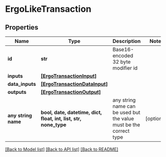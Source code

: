 # ErgoLikeTransaction


## Properties
Name | Type | Description | Notes
------------ | ------------- | ------------- | -------------
**id** | **str** | Base16-encoded 32 byte modifier id | 
**inputs** | [**[ErgoTransactionInput]**](ErgoTransactionInput.md) |  | 
**data_inputs** | [**[ErgoTransactionDataInput]**](ErgoTransactionDataInput.md) |  | 
**outputs** | [**[ErgoTransactionOutput]**](ErgoTransactionOutput.md) |  | 
**any string name** | **bool, date, datetime, dict, float, int, list, str, none_type** | any string name can be used but the value must be the correct type | [optional]

[[Back to Model list]](../README.md#documentation-for-models) [[Back to API list]](../README.md#documentation-for-api-endpoints) [[Back to README]](../README.md)


